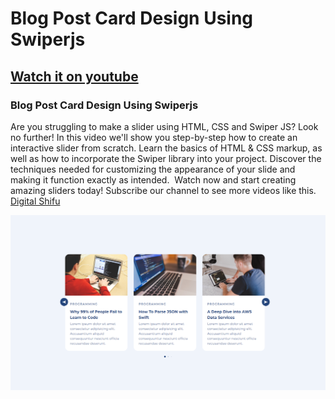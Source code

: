 # Blog Post Card Design Using Swiperjs
## [Watch it on youtube](#)
### Blog Post Card Design Using Swiperjs

Are you struggling to make a slider using HTML, CSS and Swiper JS? Look no further! In this video we'll show you step-by-step how to create an interactive slider from scratch. Learn the basics of HTML & CSS markup, as well as how to incorporate the Swiper library into your project. Discover the techniques needed for customizing the appearance of your slide and making it function exactly as intended.  Watch now and start creating amazing sliders today!
Subscribe our channel to see more videos like this. [Digital Shifu](https://www.youtube.com/@digitalshifu)

![preview img](/preview.png)
